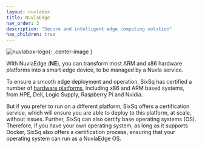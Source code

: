 ```yaml
---
layout: nuvlabox
title: NuvlaEdge
nav_order: 3
description: "Secure and intelligent edge computing solution"
has_children: true
---
```




![nuvlabox-logo](/assets/img/nuvlabox-logo.png){: .center-image }

With NuvlaEdge (**NE**), you can transform most ARM and x86 hardware platforms into a smart edge device, to be managed by a Nuvla service.

To ensure a smooth edge deployment and operation, SixSq has certified a number of [hardware platforms](https://sixsq.com/products-and-services/nuvlabox/tech-spec), including x86 and ARM based systems, from HPE, Dell, Logic Supply, Raspberry Pi and Nvidia.  

But if you prefer to run on a different platform, SixSq offers a certification service, which will ensure you are able to deploy to this platform, at scale, without issues. Further, SixSq can also certify base operating systems (OS).  Therefore, if you have your own operating system, as long as it supports Docker, SixSq also offers a certification process, ensuring that your operating system can run as a NuvlaEdge OS.
